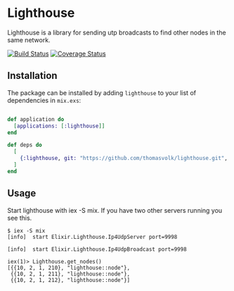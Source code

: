 # Lighthouse

Lighthouse is a library for sending utp broadcasts to find other nodes in the same network.

[![Build Status](https://travis-ci.org/thomasvolk/lighthouse.svg?branch=master)](https://travis-ci.org/thomasvolk/lighthouse)
[![Coverage Status](https://coveralls.io/repos/github/thomasvolk/lighthouse/badge.svg?branch=master)](https://coveralls.io/github/thomasvolk/lighthouse?branch=master)

## Installation

The package can be installed by adding `lighthouse` to your list of dependencies in `mix.exs`:

```elixir

def application do
  [applications: [:lighthouse]]
end

def deps do
  [
    {:lighthouse, git: "https://github.com/thomasvolk/lighthouse.git", tag: "master"}
  ]
end
```

## Usage

Start lighthouse with iex -S mix. If you have two other servers running you see this.

```
$ iex -S mix
[info]  start Elixir.Lighthouse.Ip4UdpServer port=9998

[info]  start Elixir.Lighthouse.Ip4UdpBroadcast port=9998

iex(1)> Lighthouse.get_nodes()
[{{10, 2, 1, 210}, "lighthouse::node"},
 {{10, 2, 1, 211}, "lighthouse::node"},
 {{10, 2, 1, 212}, "lighthouse::node"}]

```
